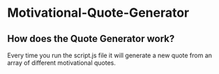 # Motivational-Quote-Generator

## How does the Quote Generator work?
Every time you run the script.js file it will generate a new quote from an array of different motivational quotes.
